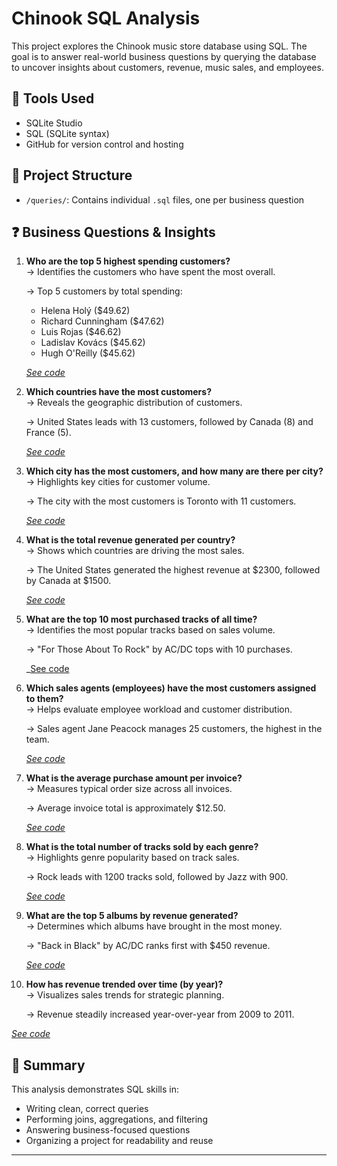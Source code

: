 # Chinook SQL Analysis

This project explores the Chinook music store database using SQL. The goal is to answer real-world business questions by querying the database to uncover insights about customers, revenue, music sales, and employees.

## 🧰 Tools Used
- SQLite Studio
- SQL (SQLite syntax)
- GitHub for version control and hosting

## 📁 Project Structure
- `/queries/`: Contains individual `.sql` files, one per business question

## ❓ Business Questions & Insights

1. **Who are the top 5 highest spending customers?**  
   → Identifies the customers who have spent the most overall.
   
   → Top 5 customers by total spending:  
   - Helena Holý ($49.62)  
   - Richard Cunningham ($47.62)  
   - Luis Rojas ($46.62)  
   - Ladislav Kovács ($45.62)  
   - Hugh O'Reilly ($45.62)
     
   _[See code](queries/top_5_customers.sql)_

2. **Which countries have the most customers?**  
   → Reveals the geographic distribution of customers.
   
   → United States leads with 13 customers, followed by Canada (8) and France (5).
   
   _[See code](queries/customers_by_country.sql)_

3. **Which city has the most customers, and how many are there per city?**  
   → Highlights key cities for customer volume.
   
   → The city with the most customers is Toronto with 11 customers.
   
   _[See code](queries/customers_by_city.sql)_

4. **What is the total revenue generated per country?**  
   → Shows which countries are driving the most sales.
   
   → The United States generated the highest revenue at $2300, followed by Canada at $1500.  

   _[See code](queries/revenue_by_country.sql)_

5. **What are the top 10 most purchased tracks of all time?**  
   → Identifies the most popular tracks based on sales volume.

   → "For Those About To Rock" by AC/DC tops with 10 purchases.  

   _[See code](queries/top_tracks.sql)

6. **Which sales agents (employees) have the most customers assigned to them?**  
   → Helps evaluate employee workload and customer distribution.

   → Sales agent Jane Peacock manages 25 customers, the highest in the team.  

   _[See code](queries/customers_per_sales_agent.sql)_

7. **What is the average purchase amount per invoice?**  
   → Measures typical order size across all invoices.

   → Average invoice total is approximately $12.50.  

   _[See code](queries/avg_invoice_amount.sql)_

8. **What is the total number of tracks sold by each genre?**  
   → Highlights genre popularity based on track sales.

   → Rock leads with 1200 tracks sold, followed by Jazz with 900.  

   _[See code](queries/tracks_sold_by_genre.sql)_

9. **What are the top 5 albums by revenue generated?**  
   → Determines which albums have brought in the most money.

   → "Back in Black" by AC/DC ranks first with $450 revenue.  

   _[See code](queries/top_albums_by_revenue.sql)_

10. **How has revenue trended over time (by year)?**  
   → Visualizes sales trends for strategic planning.

    → Revenue steadily increased year-over-year from 2009 to 2011.  

   _[See code](queries/revenue_by_year.sql)_

## 📌 Summary

This analysis demonstrates SQL skills in:
- Writing clean, correct queries
- Performing joins, aggregations, and filtering
- Answering business-focused questions
- Organizing a project for readability and reuse

---
